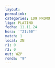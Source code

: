 ```yaml
---
layout: 
permalink: 
categories: LD9 PROMO
liga: PLATINO
fecha: 11.11.24
hora: '"21:50"'
match: 1
local: ZN
r1: 0
r2: 0
out: WZP
ronda: "9"
---
```

